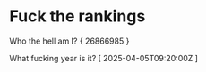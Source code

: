# Fuck the rankings

Who the hell am I?
{ 26866985 }

What fucking year is it?
[ 2025-04-05T09:20:00Z ]
